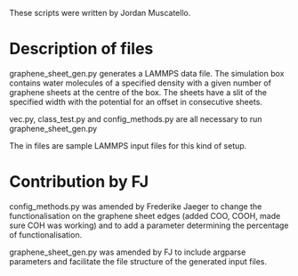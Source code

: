 These scripts were written by Jordan Muscatello.

# Description of files

graphene_sheet_gen.py generates a LAMMPS data file. The simulation box contains water molecules of a specified density with a given number of graphene sheets at the centre of the box. The sheets have a slit of the specified width with the potential for an offset in consecutive sheets.

vec.py, class_test.py and config_methods.py are all necessary to run graphene_sheet_gen.py

The in files are sample LAMMPS input files for this kind of setup.

# Contribution by FJ

config_methods.py was amended by Frederike Jaeger to change the functionalisation on the graphene sheet edges (added COO, COOH, made sure COH was working) and to add a parameter determining the percentage of functionalisation.

graphene_sheet_gen.py was amended by FJ to include argparse parameters and facilitate the file structure of the generated input files.

